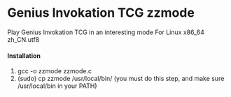 # Genius Invokation TCG zzmode

Play Genius Invokation TCG in an interesting mode
For Linux x86_64 zh_CN.utf8

#### Installation

1.  gcc -o zzmode zzmode.c
2.  (sudo) cp zzmode /usr/local/bin/ (you must do this step, and make sure /usr/local/bin in your PATH)
